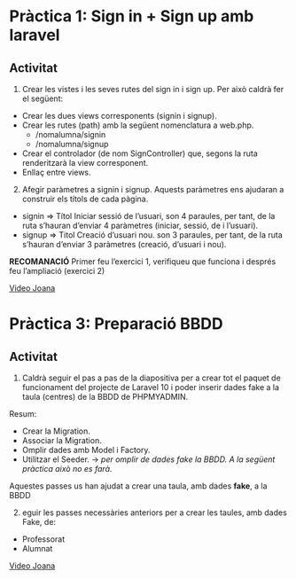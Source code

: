 # Pràctica 1: Sign in + Sign up amb laravel
## Activitat
1. Crear les vistes i les seves rutes del sign in i sign up. Per això caldrà fer el següent:

- Crear les dues views corresponents (signin i signup).
- Crear les rutes (path) amb la següent nomenclatura a web.php.
    - /nomalumna/signin
    - /nomalumna/signup
- Crear el controlador (de nom SignController) que, segons la ruta renderitzarà la view corresponent.
- Enllaç entre views.

2. Afegir paràmetres a signin i signup. Aquests paràmetres ens ajudaran a construir els títols de cada pàgina. 

- signin => Títol Iniciar sessió de l’usuari, son 4 paraules, per tant, de la ruta s’hauran d’enviar 4 paràmetres (iniciar, sessió, de i l’usuari).
- signup => Titol Creació d’usuari nou. son 3 paraules, per tant, de la ruta s’hauran d’enviar 3 paràmetres (creació, d’usuari i nou).



**RECOMANACIÓ**
Primer feu l’exercici 1, verifiqueu que funciona i després feu l’ampliació (exercici 2)

[Video Joana](https://drive.google.com/file/d/1q2pLmu_QDDGKkiJw-JGSpVqZue7rE__k/view?usp=sharing)


# Pràctica 3: Preparació BBDD
## Activitat
1. Caldrà seguir el pas a pas de la diapositiva per a crear tot el paquet de funcionament del projecte de Laravel 10 i poder inserir dades fake a la taula (centres) de la BBDD de PHPMYADMIN.

Resum:
- Crear la Migration.
- Associar la Migration.
- Omplir dades amb Model i Factory.
- Utilitzar el Seeder. -> *per omplir de dades fake la BBDD. A la següent pràctica això no es farà.*

Aquestes passes us han ajudat a crear una taula, amb dades **fake**, a la BBDD

2. eguir les passes necessàries anteriors per a crear les taules, amb dades Fake, de:
- Professorat
- Alumnat

[Video Joana](https://drive.google.com/file/d/1-XXXN7brEWZ3yT4l_XI7jV-OZlvK_IKv/view?usp=sharing)